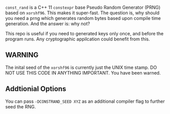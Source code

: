 `const_rand` is a C++ 11 `constexpr` base Pseudo Random Generator (PRNG) based on `xorshf96`. This  makes it super-fast. 
The question is, why should you need a prng which generates random bytes based upon compile time generation. And the answer is: why not?

This repo is useful if you need to generated keys only once, and before the program runs. Any cryptographic appilcation could benefit from this.

WARNING
---
The inital seed of the `xorshf96` is currently just the UNIX time stamp. 
DO NOT USE THIS CODE IN ANYTHING IMPORTANT. 
You have been warned. 

Addtionial Options
----
You can pass `-DCONSTRAND_SEED XYZ` as an additional compiler flag to further seed the RNG.